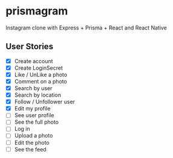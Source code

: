 # prismagram

Instagram clone with Express + Prisma + React and React Native

## User Stories

- [x] Create account
- [x] Create LoginSecret
- [x] Like / UnLike a photo
- [x] Comment on a photo
- [x] Search by user
- [x] Search by location
- [x] Follow / Unfollower user
- [x] Edit my profile
- [ ] See user profile
- [ ] See the full photo
- [ ] Log in
- [ ] Upload a photo
- [ ] Edit the photo
- [ ] See the feed
